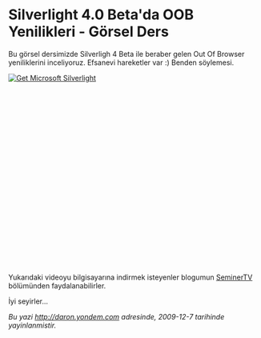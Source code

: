 # Silverlight 4.0 Beta'da OOB Yenilikleri - Görsel Ders 

Bu görsel dersimizde Silverligh 4 Beta ile beraber gelen Out Of Browser
yeniliklerini inceliyoruz. Efsanevi hareketler var :) Benden söylemesi.

<div style="width:512px;height:384px;">

[![Get Microsoft
Silverlight](http://go2.microsoft.com/fwlink/?LinkId=108181)](http://go2.microsoft.com/fwlink/?LinkID=124807)

</div>

Yukarıdaki videoyu bilgisayarına indirmek isteyenler blogumun
[SeminerTV](http://daron.yondem.com/tr/formatpage.aspx?path=seminertv.format.html#GorselDersler)
bölümünden faydalanabilirler.

İyi seyirler...


*Bu yazi http://daron.yondem.com adresinde, 2009-12-7 tarihinde yayinlanmistir.*